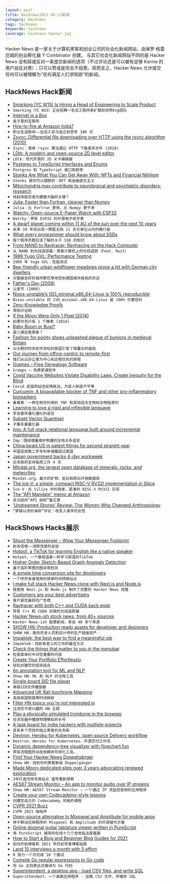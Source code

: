 ```yaml
---
layout: post
title: Hacknews2021-06-21新闻
category: Hacknews
tags: hacknews
keywords: hacknews
coverage: hacknews-banner.jpg
---
```


Hacker News 是一家关于计算机黑客和创业公司的社会化新闻网站，由保罗·格雷厄姆的创业孵化器 Y Combinator 创建。
与其它社会化新闻网站不同的是 Hacker News 没有踩或反对一条提交新闻的选项（不过评论还是可以被有足够 Karma 的用户投反对票）；只可以赞或是完全不投票。简而言之，Hacker News 允许提交任何可以被理解为“任何满足人们求知欲”的新闻。

## HackNews Hack新闻


- [Smarking (YC W15) Is Hiring a Head of Engineering to Scale Product](https://jobs.lever.co/smarking/91ecceff-db7b-463f-bd6e-c348bcaec567)
- `Smarking（YC W15）正在招聘一名总工程师来扩展和领导Eng团队`
- [Internet in a Box](http://internet-in-a-box.org/)
- `盒子里的互联网`
- [Hire-to-fire at Amazon India?](https://leetcode.com/discuss/compensation/1281540/amazon-lethal-for-career-think-100-times-before-you-join-amazon)
- `职业生涯致命——在加入亚马逊之前思考 100 次`
- [Zsync: Differential file downloading over HTTP using the rsync algorithm (2010)](http://zsync.moria.org.uk/)
- `Zsync：使用 rsync 算法通过 HTTP 下载差异文件 (2010)`
- [LDtk: A modern and open-source 2D level editor](https://deepnight.itch.io/ldtk)
- `LDtk：现代开源的 2D 关卡编辑器`
- [Postgres to TypeScript Interfaces and Enums](https://github.com/vramework/schemats)
- `Postgres 到 TypeScript 接口和枚举`
- [Stonks Are What You Can Get Away With: NFTs and Financial Nihilism](https://blog.evjang.com/2021/06/nft.html)
- `Stonks 是你可以摆脱的：NFT 和金融虚无主义`
- [Mitochondria may contribute to neurological and psychiatric disorders: research](https://www.scientificamerican.com/article/could-mitochondria-be-the-key-to-a-healthy-brain/)
- `线粒体能否成为健康大脑的关键？`
- [Julia: Faster than Fortran, cleaner than Numpy](https://www.matecdev.com/posts/numpy-julia-fortran.html)
- `Julia：比 Fortran 更快，比 Numpy 更干净`
- [Watchy: Open-source E-Paper Watch with ESP32](https://watchy.sqfmi.com/)
- `Watchy：带有 ESP32 的开源电子纸手表`
- [A dwarf planet coming within 11 AU of the sun over the next 10 years](https://groups.io/g/mpml/topic/83645454#36493)
- `未来 10 年将出现一颗距太阳 11 天文单位以内的矮行星`
- [What every programmer should know about SSDs](https://databasearchitects.blogspot.com/2021/06/what-every-programmer-should-know-about.html)
- `每个程序员都应该了解的关于 SSD 的知识`
- [From NAND to Raytracer: Raytracing on the Hack Computer](https://blog.alexqua.ch/posts/from-nand-to-raytracer/)
- `从 NAND 到光线追踪器：黑客计算机上的光线追踪（Feat. Rust）`
- [1989 Yugo GVL: Performance Testing](https://www.edmunds.com/car-reviews/long-term-road-test/1989-yugo-gvl/performance/1989-yugo-gvl-performance-testing-will-it-survive.html)
- `1989 年 Yugo GVL：性能测试`
- [Bee-friendly urban wildflower meadows prove a hit with German city dwellers](https://www.theguardian.com/environment/2021/jun/20/bee-friendly-urban-wildflower-meadows-prove-a-hit-with-german-city-dwellers)
- `对蜜蜂友好的城市野花草地受到德国城市居民的欢迎`
- [Father's Day (2008)](https://www.davidgodman.org/fathers-day/)
- `父亲节 (2008)`
- [Nixos-unstable’s ISO_minimal.x86_64-Linux is 100% reproducible](https://discourse.nixos.org/t/nixos-unstable-s-iso-minimal-x86-64-linux-is-100-reproducible/13723)
- `Nixos-unstable 的 ISO_minimal.x86_64-Linux 是 100% 可重现的`
- [Zero-Knowledge Proofs](https://zkp.science/)
- `零知识证明`
- [If the Moon Were Only 1 Pixel (2014)](https://joshworth.com/dev/pixelspace/pixelspace_solarsystem.html)
- `如果月亮只有 1 个像素 (2014)`
- [Baby Boom or Bust?](https://www.historytoday.com/archive/history-matters/baby-boom-or-bust)
- `婴儿潮还是萧条？`
- [Fashion for pointy shoes unleashed plague of bunions in medieval Britain](https://archaeologynewsnetwork.blogspot.com/2021/06/fashion-for-pointy-shoes-unleashed.html)
- `尖头鞋的时尚在中世纪的英国引发了拇囊炎的瘟疫`
- [Our journey from office-centric to remote-first](https://www.docker.com/blog/our-journey-from-office-centric-to-remote-first/)
- `我们从以办公室为中心到远程优先的旅程`
- [Gramps – Free Genealogy Software](https://gramps-project.org)
- `Gramps – 免费家谱软件`
- [Covid Vaccine Websites Violate Disability Laws, Create Inequity for the Blind](https://khn.org/news/article/covid-vaccine-websites-violate-disability-laws-create-inequity-for-the-blind/)
- `Covid 疫苗网站违反残疾法，为盲人制造不平等`
- [Curcumin: A bioavailable blocker of TNF and other pro-inflammatory biomarkers](https://www.ncbi.nlm.nih.gov/pmc/articles/PMC3753829/)
- `姜黄素：一种生物可利用的 TNF 和其他促炎生物标志物阻滞剂`
- [Learning to love a rigid and inflexible language](https://devblog.blackberry.com/en/2021/05/learning-to-love-a-rigid-and-inflexible-language)
- `学会喜欢僵化僵化的语言`
- [Subset Vector Quantiser](http://www.rowetel.com/?p=7754)
- `子集矢量量化器`
- [Imp: A full-stack relational language built around incremental maintenance](https://github.com/jamii/imp)
- `Imp：围绕增量维护构建的全栈关系语言`
- [China beats US in patent filings for second straight year](https://asia.nikkei.com/Business/Technology/China-beats-US-in-patent-filings-for-second-straight-year)
- `中国连续第二年专利申请量超过美国`
- [Japan government backs 4-day workweek](https://mainichi.jp/english/articles/20210619/p2g/00m/0na/014000c)
- `日本政府支持每周工作 4 天`
- [Mindat.org, the largest open database of minerals, rocks, and meteorites](https://www.mindat.org/)
- `Mindat.org，最大的矿物、岩石和陨石开放数据库`
- [The Ice-V: a simple, compact RISC-V RV32I implementation in Silice](https://github.com/sylefeb/Silice/tree/draft/projects/ice-v)
- `Ice-V：在 Silice 中的简单、紧凑的 RISC-V RV32I 实现`
- [The “API Mandate” memo at Amazon](https://chrislaing.net/blog/the-memo/)
- `亚马逊的“API 授权”备忘录`
- [‘Undreamed Shores’ Review: The Women Who Changed Anthropology](https://www.wsj.com/articles/undreamed-shores-review-the-women-who-changed-anthropology-11624025240)
- `“梦寐以求的海岸”评论：改变人类学的女性`


## HackShows Hacks展示

- [ Shoot the Messenger – Wipe Your Messenger Footprint](https://chrome.google.com/webstore/detail/shoot-the-messenger/lkhmjelfhkidbekjkghmbacoaolbcmep?hl=en&authuser=1)
- `射击信使——消除信使的足迹`
- [ Hotpot, a TikTok for learning English like a native speaker](https://hotpotenglish.com)
- `Hotpot，一个像母语者一样学习英语的TikTok`
- [ Higher Order Sketch-Based Graph Anomaly Detection](https://github.com/Stream-AD/AnoGraph)
- `基于高阶草图的图异常检测`
- [ A simple time conversion site for developers](https://time.lol)
- `一个供开发者使用的简单时间转换站点`
- [ I make full stack Hacker News clone with Next.js and Node.js](https://github.com/krehwell/HeckarNews)
- `我使用 Next.js 和 Node.js 制作了完整的 Hacker News 克隆`
- [ Customers are your best advertisers](https://www.orbik.com/)
- `客户是您最好的广告商`
- [ Raytracer with both C++ and CUDA back ends](https://github.com/maxilevi/raytracer)
- `带有 C++ 和 CUDA 后端的光线追踪器`
- [ Hacker News-ish stock news, from 40+ sources](https://steez.news)
- `Hacker News-ish 股票新闻，来自 40 多个来源`
- [SHOW HN: Production ready assets for developer and designers](https://readyui.co/)
- `SHOW HN：面向开发人员和设计师的生产就绪资产`
- [ Impaktek: the best way to find a meaningful job](http://impaktek.fr)
- `Impaktek：找到有意义的工作的最佳方式`
- [ Check the things that matter to you in the menubar](https://getradar.co)
- `检查菜单栏中对您重要的内容`
- [ Create Your Portfolio Effortlessly](https://superportfolio.co)
- `轻松创建您的投资组合`
- [ An annotation tool for ML and NLP](https://www.getmarkup.com/)
- `Show HN：ML 和 NLP 的注释工具`
- [ Single-board SID file player](https://github.com/sidfi/sidfi)
- `单板SID文件播放器`
- [ Advanced UK Rail Isochrone Mapping](https://www.magpie-maps.com)
- `高级英国铁路等时线映射`
- [ Filter HN topics you're not interested in](item?id=27564056)
- `过滤您不感兴趣的 HN 主题`
- [ Play a physically simulated trombone in the browser](https://nuchi.github.io/trombone/)
- `在浏览器中播放物理模拟的长号`
- [ A task board for indie hackers with multiple projects](https://7todos.com)
- `具有多个项目的独立黑客的任务板`
- [ Devtron, Heroku for Kubernetes, open source Delivery workflow](https://github.com/devtron-labs/devtron)
- `Devtron、Heroku for Kubernetes、开源交付工作流`
- [ Dynamic dependency-tree visualizer with flowchart.fun](https://github.com/tone-row/ffdeptree)
- `带有流程图的动态依赖树可视化工具。`
- [ Find Your Hacker News Doppelgänger](https://share.streamlit.io/pinecone-io/playground/hacker_news/src/server.py)
- `Show HN：找到你的黑客新闻 Doppelgänger`
- [ Made Moon-dedicated sites over 3 years advocating renewed exploration](https://ourmoon.jatan.space/#projects)
- `3年打造月球专用站点 倡导重新探索`
- [ AES67 Stream Monitor – An app to monitor audio over IP streams](https://aes67.app/)
- `Show HN：AES67 Stream Monitor – 一个通过 IP 流监控音频的应用程序`
- [ Create your own Codecademy-style lessons](https://codeamigo.dev/lessons/51)
- `创建您自己的 Codecademy 风格的课程`
- [ CVPR 2021 Buzz](https://mattdeitke.com/cvpr-buzz/)
- `CVPR 2021 嗡嗡声`
- [ Open-source alternative to Mixpanel and Amplitude for mobile apps](https://github.com/socketkit/awacs)
- `用于移动应用程序的 Mixpanel 和 Amplitude 的开源替代方案`
- [ Online dozenal guitar tablature viewer written in PureScript](https://github.com/dznl/tabviewer)
- `用 PureScript 编写的在线十几个吉他指法查看器`
- [ How to Start a Blog and Beginner Blog Guides for 2021](https://www.hostt.com/)
- `如何开始博客和 2021 年的初学者博客指南`
- [ Land 10 interviews a month with 0 effort](https://joinrelentless.com/)
- `0 努力一个月完成 10 个面试`
- [ Compile Go regular expressions to Go code](https://regexp2go-demo.herokuapp.com/)
- `将 Go 正则表达式编译为 Go 代码`
- [ Superintendent, a desktop app - load CSV files, and write SQL](https://superintendent.app/)
- `Superintendent，一个桌面应用程序 - 加载 CSV 文件，并编写 SQL`

